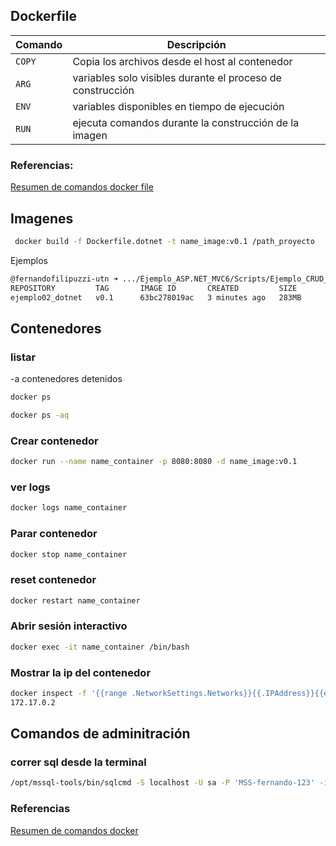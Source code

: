 ﻿
## Dockerfile

| Comando  | Descripción                                                    |
|----------|----------------------------------------------------------------|
| ``COPY`` | Copia los archivos desde el host al contenedor                 |
|``ARG``   | variables solo visibles durante el proceso de construcción     |
|``ENV``   | variables disponibles en tiempo de ejecución                   |
|``RUN``   | ejecuta comandos durante la construcción de la imagen          |

 
### Referencias:
[Resumen de comandos docker file](https://docs.google.com/document/d/19iBZtqOpPS8-sLie3ezD2BSc3xpYNJ2w/preview)

## Imagenes

```bash
 docker build -f Dockerfile.dotnet -t name_image:v0.1 /path_proyecto
 ```

 Ejemplos

```bash
@fernandofilipuzzi-utn ➜ .../Ejemplo_ASP.NET_MVC6/Scripts/Ejemplo_CRUD_Simple_Login/docker (main) $ docker images -a
REPOSITORY         TAG       IMAGE ID       CREATED         SIZE
ejemplo02_dotnet   v0.1      63bc278019ac   3 minutes ago   283MB
```


## Contenedores

### listar
-a contenedores detenidos

```bash
docker ps
```

```bash
docker ps -aq
````

### Crear contenedor
```bash
docker run --name name_container -p 8080:8080 -d name_image:v0.1 
```

### ver logs
```bash
docker logs name_container
```

### Parar contenedor
```bash
docker stop name_container
```

### reset contenedor
```bash
docker restart name_container
```

### Abrir sesión interactivo
```bash
docker exec -it name_container /bin/bash
```

### Mostrar la ip del contenedor
```bash
docker inspect -f '{{range .NetworkSettings.Networks}}{{.IPAddress}}{{end}}' ejemplo02_mssql_container
172.17.0.2
```

## Comandos de adminitración

### correr sql desde la terminal
```bash
/opt/mssql-tools/bin/sqlcmd -S localhost -U sa -P 'MSS-fernando-123' -i /src/ej02/script.sql
```



### Referencias

[Resumen de comandos docker](https://docs.google.com/document/d/12oavJniiUoNuO1E_vE3pisjdlw7A-7wu/preview)







